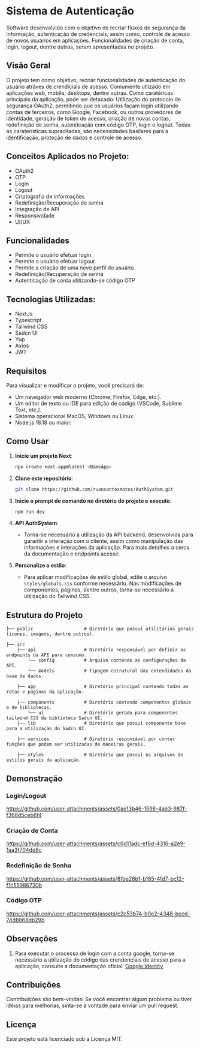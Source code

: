 # Sistema de Autenticação  

Software desenvolvido com o objetivo de recriar fluxos de segurança da informação, autenticação de credenciais, assim como,
controle de acesso de novos usuários em aplicações. Funcionalidades de criação de conta, login, logout, dentre outras, 
seram apresentadas no projeto.

## Visão Geral

O projeto tem como objetivo, recriar funcionalidades de autenticação do usuário atráves de crendiciais de acesso.
Comumente utlizado em aplicações web, mobile, desktops, dentre outras. Como caratéricas principais da aplicação,
pode ser detacado: Utilização do protocolo de segurança OAuth2, permitindo que os usuários façam login utilizando contas de terceiros, 
como Google, Facebook, ou outros provedores de identidade, geração de token de acesso, criação de novas contas, redefinição de senha, 
autenticação com código OTP, login e logout. Todas as caraterísticas supracitadas, são necessidades basilares para a identificação, 
proteção de dados e controle de acesso.

## Conceitos Aplicados no Projeto:

- OAuth2
- OTP
- Login
- Logout
- Criptografia de informações
- Redefinição/Recuperação de senha
- Integração de API
- Responsividade
- UI/UX

## Funcionalidades

- Permite o usuário efetuar login.
- Permite o usuário efetuar logout
- Permite a criação de uma novo perfil do usuário.
- Redefinição/Recuperação de senha
- Autenticação de conta utilizando-se código OTP

## Tecnologias Utilizadas:

- NextJs
- Typescript
- Tailwind CSS
- Sadcn UI
- Yup
- Axios
- JWT

## Requisitos

Para visualizar e modificar o projeto, você precisará de:

- Um navegador web moderno (Chrome, Firefox, Edge, etc.).
- Um editor de texto ou IDE para edição de código (VSCode, Sublime Text, etc.).
- Sistema operacional MacOS, Windows ou Linux.
- Node.js 18.18 ou maior.

## Como Usar

1. **Inicie um projeto Next**:
    ```bash
    npx create-next-app@latest <NameApp>
    ```

2. **Clone este repositório**:
    ```bash
    git clone https://github.com/ruansantosmatos/AuthSystem.git
    ```

3. **Inicie o prompt de comando no diretório do projeto e execute**:
    ```bash
    npm run dev
    ```

4. **API AuthSystem**:
    - Torna-se necessário a utilização da API backend, desenvolvida para garantir a interação
    com o cliente, assim como manipulação das informações e interações da aplicação. Para mais detalhes
    a cerca da documentação e endpoints acesse: 

5. **Personalize o estilo**:
    - Para aplicar modificações de estilo global, edite o arquivo `styles/globals.css` conforme necessário.
    Nas modificações de componentes, páginas, dentre outros, torna-se necessário a utilização do Tailwind CSS

## Estrutura do Projeto

```plaintext
├── public                   # Diretório que possui utilitários gerais (icones, imagens, dentre outros).

├── src
    ├── api                  # Diretório responsável por definir os endpoints da API para consumo.
        └── config           # Arquivo contendo as configurações da API.
        └── models           # Tipagem estrutural das entendidades da base de dados.
    
    ├── app                  # Diretório principal contendo todas as rotas e páginas da aplicação.
    
    ├── components           # Diretório contendo componentes globais e de bibliotecas.
        └── ui               # Diretório gerado para componentes tailwind CSS da biblioteca Sadcn UI.
    ├── lib                  # Diretório que possui componente base para a utilização do Sadcn UI.
    
    ├── services             # Diretório responsável por conter funções que podem ser utilizadas de maneiras gerais.
    
    ├── styles               # Diretório que possui os arquivos de estilos gerais da aplicação.

```

## Demonstração

### Login/Logout
https://github.com/user-attachments/assets/0ae13b46-1598-4ab3-987f-f368d5ceb6f4

### Criação de Conta
https://github.com/user-attachments/assets/c0d11adc-ef6d-4316-a2e9-1aa3f704dd8c

### Redefinição de Senha
https://github.com/user-attachments/assets/8fbe26b1-b185-4fd7-bc12-f1c55986730b

### Código OTP
https://github.com/user-attachments/assets/c2c53b74-b0e2-4348-bccd-74d8868db29b

## Observações

1. Para executar o processo de login com a conta google, torna-se necessário a utilização do 
código das crendenciais de acesso para a aplicação, consulte a documentação oficial:
[Google Identity](https://developers.google.com/identity/protocols/oauth2?hl=pt-br)

## Contribuições
Contribuições são bem-vindas! Se você encontrar algum problema ou tiver ideias para melhorias, 
sinta-se à vontade para enviar um pull request.

## Licença
Este projeto está licenciado sob a Licença MIT.
